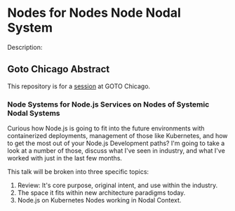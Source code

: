 # Nodes for Nodes Node Nodal System

Description: 

## Goto Chicago Abstract

This repository is for a [session](https://gotochgo.com/2018/sessions/368) at GOTO Chicago.

### Node Systems for Node.js Services on Nodes of Systemic Nodal Systems

Curious how Node.js is going to fit into the future environments with containerized deployments, management of those like Kubernetes, and how to get the most out of your Node.js Development paths? I'm going to take a look at a number of those, discuss what I've seen in industry, and what I've worked with just in the last few months. 

This talk will be broken into three specific topics:

1. Review: It's core purpose, original intent, and use within the industry.
2. The space it fits within new architecture paradigms today.
3. Node.js on Kubernetes Nodes working in Nodal Context.


